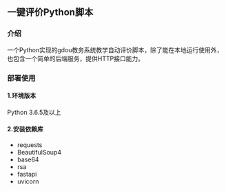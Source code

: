 ## 一键评价Python脚本
### 介绍
一个Python实现的gdou教务系统教学自动评价脚本，除了能在本地运行使用外，也包含一个简单的后端服务，提供HTTP接口能力。

### 部署使用

#### 1.环境版本
Python 3.6.5及以上

#### 2.安装依赖库
+ requests
+ BeautifulSoup4
+ base64
+ rsa
+ fastapi
+ uvicorn
